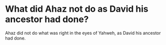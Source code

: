# What did Ahaz not do as David his ancestor had done?

Ahaz did not do what was right in the eyes of Yahweh, as David his ancestor had done.
